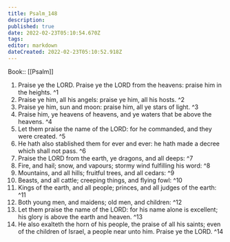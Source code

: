 ```yaml
---
title: Psalm_148
description: 
published: true
date: 2022-02-23T05:10:54.670Z
tags: 
editor: markdown
dateCreated: 2022-02-23T05:10:52.918Z
---
```


 Book:: [[Psalm]]
 1. Praise ye the LORD. Praise ye the LORD from the heavens: praise him in the heights. ^1
 2. Praise ye him, all his angels: praise ye him, all his hosts. ^2
 3. Praise ye him, sun and moon: praise him, all ye stars of light. ^3
 4. Praise him, ye heavens of heavens, and ye waters that be above the heavens. ^4
 5. Let them praise the name of the LORD: for he commanded, and they were created. ^5
 6. He hath also stablished them for ever and ever: he hath made a decree which shall not pass. ^6
 7. Praise the LORD from the earth, ye dragons, and all deeps: ^7
 8. Fire, and hail; snow, and vapours; stormy wind fulfilling his word: ^8
 9. Mountains, and all hills; fruitful trees, and all cedars: ^9
 10. Beasts, and all cattle; creeping things, and flying fowl: ^10
 11. Kings of the earth, and all people; princes, and all judges of the earth: ^11
 12. Both young men, and maidens; old men, and children: ^12
 13. Let them praise the name of the LORD: for his name alone is excellent; his glory is above the earth and heaven. ^13
 14. He also exalteth the horn of his people, the praise of all his saints; even of the children of Israel, a people near unto him. Praise ye the LORD. ^14
